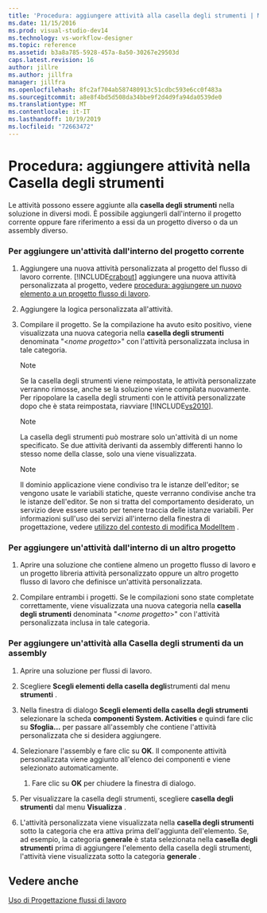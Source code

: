 ```yaml
---
title: 'Procedura: aggiungere attività alla casella degli strumenti | Microsoft Docs'
ms.date: 11/15/2016
ms.prod: visual-studio-dev14
ms.technology: vs-workflow-designer
ms.topic: reference
ms.assetid: b3a8a785-5928-457a-8a50-30267e29503d
caps.latest.revision: 16
author: jillre
ms.author: jillfra
manager: jillfra
ms.openlocfilehash: 8fc2af704ab587480913c51cdbc593e6cc0f483a
ms.sourcegitcommit: a8e8f4bd5d508da34bbe9f2d4d9fa94da0539de0
ms.translationtype: MT
ms.contentlocale: it-IT
ms.lasthandoff: 10/19/2019
ms.locfileid: "72663472"
---
```

# <a name="how-to-add-activities-to-the-toolbox"></a>Procedura: aggiungere attività nella Casella degli strumenti
Le attività possono essere aggiunte alla **casella degli strumenti** nella soluzione in diversi modi. È possibile aggiungerli dall'interno il progetto corrente oppure fare riferimento a essi da un progetto diverso o da un assembly diverso.

### <a name="to-add-an-activity-from-within-your-current-project"></a>Per aggiungere un'attività dall'interno del progetto corrente

1. Aggiungere una nuova attività personalizzata al progetto del flusso di lavoro corrente. [!INCLUDE[crabout](../includes/crabout-md.md)] aggiungere una nuova attività personalizzata al progetto, vedere [procedura: aggiungere un nuovo elemento a un progetto flusso di lavoro](../workflow-designer/how-to-add-a-new-item-to-a-workflow-project.md).

2. Aggiungere la logica personalizzata all'attività.

3. Compilare il progetto. Se la compilazione ha avuto esito positivo, viene visualizzata una nuova categoria nella **casella degli strumenti** denominata "\<*nome progetto*>" con l'attività personalizzata inclusa in tale categoria.

    > [!NOTE]
    > Se la casella degli strumenti viene reimpostata, le attività personalizzate verranno rimosse, anche se la soluzione viene compilata nuovamente. Per ripopolare la casella degli strumenti con le attività personalizzate dopo che è stata reimpostata, riavviare [!INCLUDE[vs2010](../includes/vs2010-md.md)].

    > [!NOTE]
    > La casella degli strumenti può mostrare solo un'attività di un nome specificato. Se due attività derivanti da assembly differenti hanno lo stesso nome della classe, solo una viene visualizzata.

    > [!NOTE]
    > Il dominio applicazione viene condiviso tra le istanze dell'editor; se vengono usate le variabili statiche, queste verranno condivise anche tra le istanze dell'editor. Se non si tratta del comportamento desiderato, un servizio deve essere usato per tenere traccia delle istanze variabili. Per informazioni sull'uso dei servizi all'interno della finestra di progettazione, vedere [utilizzo del contesto di modifica ModelItem](https://msdn.microsoft.com/library/7f9f1ea5-0147-4079-8eca-be94f00d3aa1) .

### <a name="to-add-an-activity-from-within-a-different-project"></a>Per aggiungere un'attività dall'interno di un altro progetto

1. Aprire una soluzione che contiene almeno un progetto flusso di lavoro e un progetto libreria attività personalizzato oppure un altro progetto flusso di lavoro che definisce un'attività personalizzata.

2. Compilare entrambi i progetti. Se le compilazioni sono state completate correttamente, viene visualizzata una nuova categoria nella **casella degli strumenti** denominata "\<*nome progetto*>" con l'attività personalizzata inclusa in tale categoria.

### <a name="to-add-an-activity-to-the-toolbox-from-an-assembly"></a>Per aggiungere un'attività alla Casella degli strumenti da un assembly

1. Aprire una soluzione per flussi di lavoro.

2. Scegliere **Scegli elementi della casella degli**strumenti dal menu **strumenti** .

3. Nella finestra di dialogo **Scegli elementi della casella degli strumenti** selezionare la scheda **componenti System. Activities** e quindi fare clic su **Sfoglia...** per passare all'assembly che contiene l'attività personalizzata che si desidera aggiungere.

4. Selezionare l'assembly e fare clic su **OK**. Il componente attività personalizzata viene aggiunto all'elenco dei componenti e viene selezionato automaticamente.

    1. Fare clic su **OK** per chiudere la finestra di dialogo.

5. Per visualizzare la casella degli strumenti, scegliere **casella degli strumenti** dal menu **Visualizza** .

6. L'attività personalizzata viene visualizzata nella **casella degli strumenti** sotto la categoria che era attiva prima dell'aggiunta dell'elemento. Se, ad esempio, la categoria **generale** è stata selezionata nella **casella degli strumenti** prima di aggiungere l'elemento della casella degli strumenti, l'attività viene visualizzata sotto la categoria **generale** .

## <a name="see-also"></a>Vedere anche
 [Uso di Progettazione flussi di lavoro](../workflow-designer/using-the-workflow-designer.md)